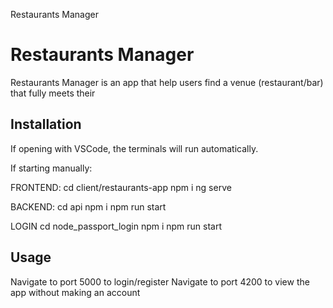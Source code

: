 Restaurants Manager

# Restaurants Manager

Restaurants Manager is an app that help users find a venue (restaurant/bar) that fully meets their 

## Installation

If opening with VSCode, the terminals will run automatically.

If starting manually:

FRONTEND:   cd client/restaurants-app
            npm i
            ng serve

BACKEND:    cd api
            npm i
            npm run start

LOGIN       cd  node_passport_login
            npm i
            npm run start

## Usage

Navigate to port 5000 to login/register
Navigate to port 4200 to view the app without making an account
